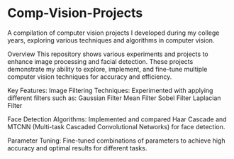 # Comp-Vision-Projects
A compilation of computer vision projects I developed during my college years, exploring various techniques and algorithms in computer vision.

Overview
This repository shows various experiments and projects to enhance image processing and facial detection. These projects demonstrate my ability to explore, implement, and fine-tune multiple computer vision techniques for accuracy and efficiency.

Key Features:
Image Filtering Techniques:
Experimented with applying different filters such as:
  Gaussian Filter
  Mean Filter
  Sobel Filter
  Laplacian Filter

Face Detection Algorithms:
  Implemented and compared Haar Cascade and MTCNN (Multi-task Cascaded Convolutional Networks) for face detection.

Parameter Tuning:
  Fine-tuned combinations of parameters to achieve high accuracy and optimal results for different tasks.
